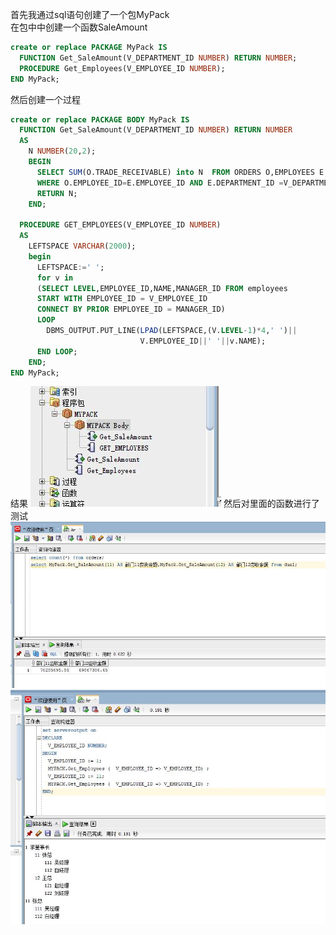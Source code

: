首先我通过sql语句创建了一个包MyPack<br>
在包中中创建一个函数SaleAmount
```sql
create or replace PACKAGE MyPack IS
  FUNCTION Get_SaleAmount(V_DEPARTMENT_ID NUMBER) RETURN NUMBER;
  PROCEDURE Get_Employees(V_EMPLOYEE_ID NUMBER);
END MyPack;
```
然后创建一个过程
```sql
create or replace PACKAGE BODY MyPack IS
  FUNCTION Get_SaleAmount(V_DEPARTMENT_ID NUMBER) RETURN NUMBER
  AS
    N NUMBER(20,2);
    BEGIN
      SELECT SUM(O.TRADE_RECEIVABLE) into N  FROM ORDERS O,EMPLOYEES E
      WHERE O.EMPLOYEE_ID=E.EMPLOYEE_ID AND E.DEPARTMENT_ID =V_DEPARTMENT_ID;
      RETURN N;
    END;

  PROCEDURE GET_EMPLOYEES(V_EMPLOYEE_ID NUMBER)
  AS
    LEFTSPACE VARCHAR(2000);
    begin   
      LEFTSPACE:=' ';
      for v in
      (SELECT LEVEL,EMPLOYEE_ID,NAME,MANAGER_ID FROM employees
      START WITH EMPLOYEE_ID = V_EMPLOYEE_ID
      CONNECT BY PRIOR EMPLOYEE_ID = MANAGER_ID)
      LOOP
        DBMS_OUTPUT.PUT_LINE(LPAD(LEFTSPACE,(V.LEVEL-1)*4,' ')||
                             V.EMPLOYEE_ID||' '||v.NAME);
      END LOOP;
    END;
END MyPack;
```
结果
![截图](https://github.com/15882504801/Oracle/blob/master/test5/结果1.jpg)
然后对里面的函数进行了测试
![截图](https://github.com/15882504801/Oracle/blob/master/test5/O3.jpg)
<br>
![截图](https://github.com/15882504801/Oracle/blob/master/test5/O4.jpg)
